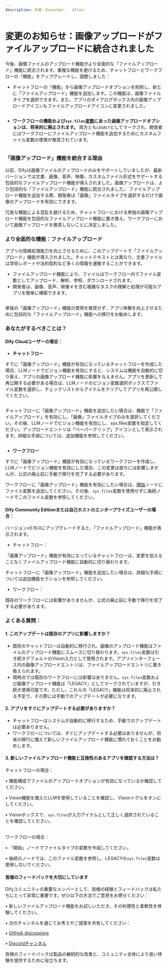```yaml
---
description: 作者：Evanchen ,  Allen.
---
```


# 変更のお知らせ：画像アップロードがファイルアップロードに統合されました

今後、画像ファイルのアップロード機能がより全面的な「ファイルアップロード」機能に統合されます。重複な機能を避けるため、チャットフローとワークフローの「機能」をアップグレードし、調整しました：

* チャットフローの「機能」から画像アップロードオプションを削除し、新たに「ファイルアップロード」機能を追加します。この機能は、画像ファイルタイプを選択できます。また、アプリのダイアログボックス内の画像アップロードアイコンもファイルアップロードアイコンに変更されました。

<figure><img src="../../../img/en-bulletin-1.png" alt=""><figcaption></figcaption></figure>

* **ワークフローの機能および`sys.files`[変数](./variables.md)にあった画像アップロードオプションは、将来的に廃止されます。** 両方とも`LEGACY`としてマークされ、開発者にはワークフローにファイルアップロード機能を追加するためにカスタムファイル変数の使用が推奨されています。

<figure><img src="../../../img/en-bulletin-2.png" alt=""><figcaption></figcaption></figure>

### 「画像アップロード」機能を統合する理由

以前、Difyは画像ファイルのアップロードのみをサポートしていましたが、最新バージョンでは文書、画像、音声、映像、カスタムファイル形式をサポートする包括的なファイルアップロード機能が導入されました。画像アップロードは、より包括的な「ファイルアップロード」機能に統合されました。 ファイルアップロード機能を追加する際、開発者は「画像」ファイルタイプを選択するだけで画像のアップロードを有効にできます。

冗長な機能による混乱を避けるため、チャットフローにおける単独の画像アップロード機能を包括的なファイルアップロード機能に置き換え、ワークフローにおいて画像アップロードを推奨しないことに決定しました。

### より全面的な機能：ファイルアップロード

アプリの情報処理能力を向上させるために、このアップデートで「ファイルアップロード」機能が導入されました。チャットテキストとは異なり、文書ファイルは学術レポートや法的契約など多くの情報を運搬することができます。

* ファイルアップロード機能により、ファイルはワークフロー内でファイル変数としてアップロード、解析、参照、ダウンロードされます。
* 開発者は、画像、音声、映像￥を含む複雑なタスクの理解と処理が可能なアプリを簡単に構築できます。

<figure><img src="../../../img/en-bulletin-3.png" alt=""><figcaption></figcaption></figure>

単独の「画像アップロード」機能の使用を推奨せず、アプリ体験を向上させるために包括的な「ファイルアップロード」機能への移行をお勧めします。

### あなたがするべきことは？

#### Dify Cloudユーザーの場合：

* **チャットフロー**

すでに「画像アップロード」機能が有効になっているチャットフローを作成した場合、LLMノードでビジョン機能を有効にすると、システムは機能を自動的に切り替え、アプリの画像アップロード機能に影響を与えません。アプリを更新して再公開する必要がある場合は、LLMノードのビジョン変数選択ボックスでファイル変数を選択し、チェックリストからアイテムをクリアしてアプリを再公開してください。

<figure><img src="../../../img/en-bulletin-4.png" alt=""><figcaption></figcaption></figure>

チャットフローに「画像アップロード」機能を追加したい場合は、機能で「ファイルアップロード」を有効にし、「画像」ファイルタイプのみを選択してください。その後、LLMノードでビジョン機能を有効にし、sys.files変数を指定してください。アップロードエントリは「ペーパークリップ」アイコンとして表示されます。詳細な手順については、追加機能を参照してください。

<figure><img src="../../../img/en-bulletin-5.png" alt=""><figcaption></figcaption></figure>

* **ワークフロー**

すでに「画像アップロード」機能が有効になっているワークフローを作成し、LLMノードでビジョン機能を有効にした場合、この変更は直ちには影響しませんが、公式の廃止前に手動で移行を完了する必要があります。

ワークフローに「画像アップロード」機能を有効にしたい場合は、[開始](./node/start.md)ノードにファイル変数を追加してください。その後、`sys.files`変数を使用せずに後続ノードでこのファイル変数を参照してください。

#### Dify Community Editionまたは自己ホストのエンタープライズユーザーの場合：

バージョンv0.10.0にアップグレードすると、「ファイルアップロード」機能が表示されます。

* チャットフロー：

「画像アップロード」機能が有効になっているチャットフローは、変更を加えることなくファイルアップロード機能に自動的に切り替わります。

チャットフローに「画像アップロード」機能を追加したい場合は、詳細な手順については追加機能セクションを参照してください。

* ワークフロー：

既存のワークフローには影響がありませんが、公式の廃止前に手動で移行を完了する必要があります。

### よくある質問：

#### 1. このアップデートは既存のアプリに影響しますか？

* 既存のチャットフローは自動的に移行され、画像のアップロード機能はファイルのアップロード機能にスムーズに切り替わります。`sys.files`変数は引き続きデフォルトのVision入力として使用されます。アプリインターフェース内の画像アップロードエントリは、ファイルアップロードエントリに置き換えられます。
* 現時点では既存のワークフローには影響はありません。`sys.files`変数および画像アップロード機能は「LEGACY」としてマークされていますが、引き続き使用可能です。ただし、これらの「LEGACY」機能は将来的に廃止される予定で、その際には手動でのアップデートが必要になります。

#### 2. アプリをすぐにアップデートする必要がありますか？

* チャットフローはシステムが自動的に移行するため、手動でのアップデートは必要ありません。
* ワークフローについては、すぐにアップデートする必要はありませんが、将来の移行に備えて新しいファイルアップロード機能に慣れておくことをお勧めします。

#### 3. 新しいファイルアップロード機能と互換性のあるアプリを確認する方法は？

チャットフローの場合：

• 機能構成でファイルのアップロードオプションが有効になっているか確認してください。

• Vision機能を備えたLLMを使用していることを確認し、Visionトグルをオンにしてください。

• Visionボックスで、`sys.files`が入力アイテムとして正しく選択されていることを確認してください。

\
ワークフローの場合：

• 「開始」ノードでファイルタイプの変数を作成してください。

• 後続のノードでは、このファイル変数を参照し、LEGACYの`sys.files`変数は使用しないでください。

#### 皆様のフィードバックを大切にしています

Difyコミュニティの重要なメンバーとして、皆様の経験とフィードバックは私たちにとって非常に重要です。ぜひ以下の方法でご意見をお寄せください：

• 新しいファイルアップロード機能をお試しいただき、その利便性と柔軟性を体験してください。

• 次のチャンネルを通じてお考えやご提案を共有してください：

• [GitHub discussions](https://github.com/langgenius/dify)

• [Discordチャンネル](https://discord.gg/X8r5WgWzJV)

皆様のフィードバックは製品の継続的な改善と、コミュニティ全体により良い体験を提供するために役立ちます。